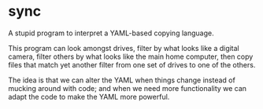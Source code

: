 # sync

 A stupid program to interpret a YAML-based copying language.

 This program can look amongst drives, filter by what looks like a
 digital camera, filter others by what looks like the main home
 computer, then copy files that match yet another filter from one
 set of drives to one of the others.

 The idea is that we can alter the YAML when things change
 instead of mucking around with code; and when we need more
 functionality we can adapt the code to make the YAML more
 powerful.
 